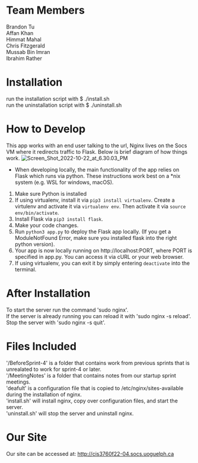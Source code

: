 # Team Members #
Brandon Tu  
Affan Khan  
Himmat Mahal  
Chris Fitzgerald  
Mussab Bin Imran  
Ibrahim Rather  

# Installation #
run the installation script with $ ./install.sh  
run the uninstallation script with $ ./uninstall.sh

# How to Develop #
This app works with an end user talking to the url, Nginx lives on the Socs VM where it redirects traffic to Flask. Below is brief diagram of how things work.
![Screen_Shot_2022-10-22_at_6.30.03_PM](/uploads/3d7080ce709d0ad64021f396037d4bf0/Screen_Shot_2022-10-22_at_6.30.03_PM.png)

 - When developing locally, the main functionality of the app relies on Flask which runs via python. These instructions work best on a *nix system (e.g. WSL for windows, macOS).
 1. Make sure Python is installed
 2. If using virtualenv, install it via `pip3 install virtualenv`. Create a virtulenv and activate it via `virtualenv env`. Then activate it via `source env/bin/activate`.
 3. Install Flask via `pip3 install flask`.
 4. Make your code changes.
 5. Run `python3 app.py` to deploy the Flask app locally. (If you get a ModuleNotFound Error, make sure you installed flask into the right python version).
 6. Your app is now locally running on http://localhost:PORT, where PORT is specified in app.py. You can access it via cURL or your web browser.
 7. If using virtualenv, you can exit it by simply entering `deactivate` into the terminal.

# After Installation #
To start the server run the command 'sudo nginx'.  
If the server is already running you can reload it with 'sudo nginx -s reload'.  
Stop the server with 'sudo nginx -s quit'.  

# Files Included #
'/BeforeSprint-4' is a folder that contains work from previous sprints that is unrealated to work for sprint-4 or later.  
'/MeetingNotes' is a folder that contains notes from our startup sprint meetings.  
'deafult' is a configuration file that is copied to /etc/nginx/sites-available during the installation of nginx.  
'install.sh' will install nginx, copy over configuration files, and start the server.  
'uninstall.sh' will stop the server and uninstall nginx.  

# Our Site #
Our site can be accessed at: http://cis3760f22-04.socs.uoguelph.ca
